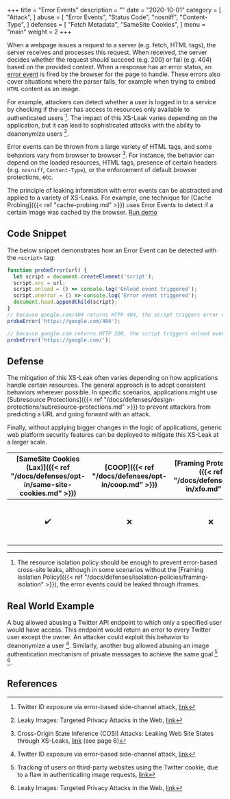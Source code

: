 +++
title = "Error Events"
description = ""
date = "2020-10-01"
category = [
    "Attack",
]
abuse = [
    "Error Events",
    "Status Code",
    "nosniff",
    "Content-Type",
]
defenses = [
    "Fetch Metadata",
    "SameSite Cookies",
]
menu = "main"
weight = 2
+++


When a webpage issues a request to a server (e.g. fetch, HTML tags), the server receives and processes this request. When received, the server decides whether the request should succeed (e.g. 200) or fail (e.g. 404) based on the provided context. When a response has an error status, an [error event](https://developer.mozilla.org/en-US/docs/Web/API/Element/error_event) is fired by the browser for the page to handle. These errors also cover situations where the parser fails, for example when trying to embed `HTML` content as an image.

For example, attackers can detect whether a user is logged in to a service by checking if the user has access to resources only available to authenticated users [^3]. The impact of this XS-Leak varies depending on the application, but it can lead to sophisticated attacks with the ability to deanonymize users [^1].

Error events can be thrown from a large variety of HTML tags, and some behaviors vary from browser to browser [^4]. For instance, the behavior can depend on the loaded resources, HTML tags, presence of certain headers (e.g. `nosniff`, `Content-Type`), or the enforcement of default browser protections, etc.

The principle of leaking information with error events can be abstracted and applied to a variety of XS-Leaks. For example, one technique for [Cache Probing]({{< ref "cache-probing.md" >}}) uses Error Events to detect if a certain image was cached by the browser. [Run demo](https://xsinator.com/testing.html#Event%20Handler%20Leak%20(Script))

## Code Snippet
The below snippet demonstrates how an Error Event can be detected with the `<script>` tag:

```javascript
function probeError(url) {
  let script = document.createElement('script');
  script.src = url;
  script.onload = () => console.log('Onload event triggered');
  script.onerror = () => console.log('Error event triggered');
  document.head.appendChild(script);
}
// because google.com/404 returns HTTP 404, the script triggers error event
probeError('https://google.com/404');

// because google.com returns HTTP 200, the script triggers onload event
probeError('https://google.com/');
```

## Defense

The mitigation of this XS-Leak often varies depending on how applications handle certain resources. The general approach is to adopt consistent behaviors wherever possible. In specific scenarios, applications might use [Subresource Protections]({{< ref "/docs/defenses/design-protections/subresource-protections.md" >}}) to prevent attackers from predicting a URL and going forward with an attack.

Finally, without applying bigger changes in the logic of applications, generic web platform security features can be deployed to mitigate this XS-Leak at a larger scale.

| [SameSite Cookies (Lax)]({{< ref "/docs/defenses/opt-in/same-site-cookies.md" >}}) | [COOP]({{< ref "/docs/defenses/opt-in/coop.md" >}}) | [Framing Protections]({{< ref "/docs/defenses/opt-in/xfo.md" >}}) |                  [Isolation Policies]({{< ref "/docs/defenses/isolation-policies" >}})                   |
| :--------------------------------------------------------------------------------: | :-------------------------------------------------: | :---------------------------------------------------------------: | :------------------------------------------------------------------------------------------------------: |
|                                         ✔️                                          |                          ❌                          |                                 ❌                                 | [RIP]({{< ref "/docs/defenses/isolation-policies/resource-isolation" >}}) {{< katex>}}^{1}{{< /katex >}} |

____

1. The resource isolation policy should be enough to prevent error-based cross-site leaks, although in some scenarios without the [Framing Isolation Policy]({{< ref "/docs/defenses/isolation-policies/framing-isolation" >}}), the error events could be leaked through iframes.

## Real World Example

A bug allowed abusing a Twitter API endpoint to which only a specified user would have access. This endpoint would return an error to every Twitter user except the owner. An attacker could exploit this behavior to deanonymize a user [^3]. Similarly, another bug allowed abusing an image authentication mechanism of private messages to achieve the same goal  [^2] [^1].

## References

[^1]: Leaky Images: Targeted Privacy Attacks in the Web, [link](https://www.usenix.org/system/files/sec19fall_staicu_prepub.pdf)
[^2]: Tracking of users on third-party websites using the Twitter cookie, due to a flaw in authenticating image requests, [link](https://hackerone.com/reports/329957)
[^3]: Twitter ID exposure via error-based side-channel attack, [link](https://hackerone.com/reports/505424)
[^4]: Cross-Origin State Inference (COSI) Attacks: Leaking Web Site States through XS-Leaks, [link](https://arxiv.org/pdf/1908.02204.pdf) (see page 6)
